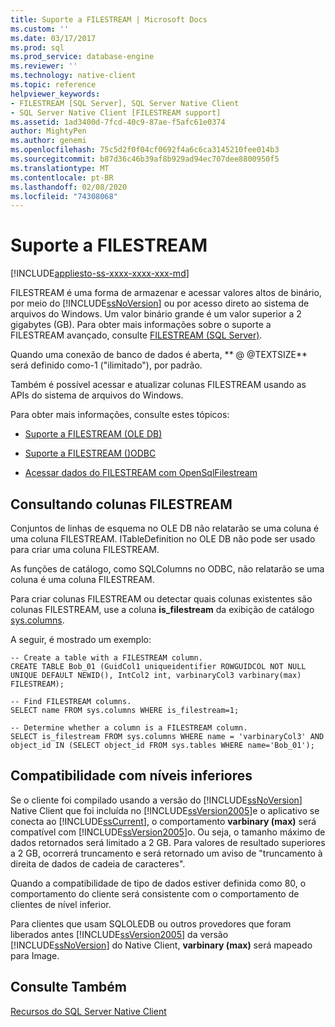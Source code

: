```yaml
---
title: Suporte a FILESTREAM | Microsoft Docs
ms.custom: ''
ms.date: 03/17/2017
ms.prod: sql
ms.prod_service: database-engine
ms.reviewer: ''
ms.technology: native-client
ms.topic: reference
helpviewer_keywords:
- FILESTREAM [SQL Server], SQL Server Native Client
- SQL Server Native Client [FILESTREAM support]
ms.assetid: 1ad3400d-7fcd-40c9-87ae-f5afc61e0374
author: MightyPen
ms.author: genemi
ms.openlocfilehash: 75c5d2f0f04cf0692f4a6c6ca3145210fee014b3
ms.sourcegitcommit: b87d36c46b39af8b929ad94ec707dee8800950f5
ms.translationtype: MT
ms.contentlocale: pt-BR
ms.lasthandoff: 02/08/2020
ms.locfileid: "74308068"
---
```

# <a name="filestream-support"></a>Suporte a FILESTREAM
[!INCLUDE[appliesto-ss-xxxx-xxxx-xxx-md](../../../includes/appliesto-ss-xxxx-xxxx-xxx-md.md)]

  FILESTREAM é uma forma de armazenar e acessar valores altos de binário, por meio do [!INCLUDE[ssNoVersion](../../../includes/ssnoversion-md.md)] ou por acesso direto ao sistema de arquivos do Windows. Um valor binário grande é um valor superior a 2 gigabytes (GB). Para obter mais informações sobre o suporte a FILESTREAM avançado, consulte [FILESTREAM &#40;SQL Server&#41;](../../../relational-databases/blob/filestream-sql-server.md).  
  
 Quando uma conexão de banco de dados é aberta, ** \@ \@TEXTSIZE** será definido como-1 ("ilimitado"), por padrão.  
  
 Também é possível acessar e atualizar colunas FILESTREAM usando as APIs do sistema de arquivos do Windows.  
  
 Para obter mais informações, consulte estes tópicos:  
  
-   [Suporte a FILESTREAM &#40;OLE DB&#41;](../../../relational-databases/native-client/ole-db/filestream-support-ole-db.md)  
  
-   [Suporte a FILESTREAM &#40;&#41;ODBC](../../../relational-databases/native-client/odbc/filestream-support-odbc.md)  
  
-   [Acessar dados do FILESTREAM com OpenSqlFilestream](../../../relational-databases/blob/access-filestream-data-with-opensqlfilestream.md)  
  
## <a name="querying-for-filestream-columns"></a>Consultando colunas FILESTREAM  
 Conjuntos de linhas de esquema no OLE DB não relatarão se uma coluna é uma coluna FILESTREAM. ITableDefinition no OLE DB não pode ser usado para criar uma coluna FILESTREAM.  
  
 As funções de catálogo, como SQLColumns no ODBC, não relatarão se uma coluna é uma coluna FILESTREAM.  
  
 Para criar colunas FILESTREAM ou detectar quais colunas existentes são colunas FILESTREAM, use a coluna **is_filestream** da exibição de catálogo [sys.columns](../../../relational-databases/system-catalog-views/sys-columns-transact-sql.md).  
  
 A seguir, é mostrado um exemplo:  
  
```  
-- Create a table with a FILESTREAM column.  
CREATE TABLE Bob_01 (GuidCol1 uniqueidentifier ROWGUIDCOL NOT NULL UNIQUE DEFAULT NEWID(), IntCol2 int, varbinaryCol3 varbinary(max) FILESTREAM);  
  
-- Find FILESTREAM columns.  
SELECT name FROM sys.columns WHERE is_filestream=1;  
  
-- Determine whether a column is a FILESTREAM column.  
SELECT is_filestream FROM sys.columns WHERE name = 'varbinaryCol3' AND object_id IN (SELECT object_id FROM sys.tables WHERE name='Bob_01');  
```  
  
## <a name="down-level-compatibility"></a>Compatibilidade com níveis inferiores  
 Se o cliente foi compilado usando a versão do [!INCLUDE[ssNoVersion](../../../includes/ssnoversion-md.md)] Native Client que foi incluída no [!INCLUDE[ssVersion2005](../../../includes/ssversion2005-md.md)]e o aplicativo se conecta ao [!INCLUDE[ssCurrent](../../../includes/sscurrent-md.md)], o comportamento **varbinary (max)** será compatível com [!INCLUDE[ssVersion2005](../../../includes/ssversion2005-md.md)]o. Ou seja, o tamanho máximo de dados retornados será limitado a 2 GB. Para valores de resultado superiores a 2 GB, ocorrerá truncamento e será retornado um aviso de "truncamento à direita de dados de cadeia de caracteres".  
  
 Quando a compatibilidade de tipo de dados estiver definida como 80, o comportamento do cliente será consistente com o comportamento de clientes de nível inferior.  
  
 Para clientes que usam SQLOLEDB ou outros provedores que foram liberados antes [!INCLUDE[ssVersion2005](../../../includes/ssversion2005-md.md)] da versão [!INCLUDE[ssNoVersion](../../../includes/ssnoversion-md.md)] do Native Client, **varbinary (max)** será mapeado para Image.  
  
## <a name="see-also"></a>Consulte Também  
 [Recursos do SQL Server Native Client](../../../relational-databases/native-client/features/sql-server-native-client-features.md)  
  
  
